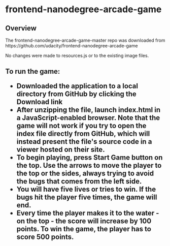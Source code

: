 frontend-nanodegree-arcade-game
===============================

<h2>Overview</h2>

<p>The frontend-nanodegree-arcade-game-master repo was downloaded from 
  https://github.com/udacity/frontend-nanodegree-arcade-game
</p>

<p>No changes were made to resources.js or to the existing image files.</p>

<h2>To run the game:</p>

<ul>   
  <li>Downloaded the application to a local directory from GitHub by clicking the Download link</li>
  
  <li> 
  After unzipping the file, launch index.html in a JavaScript-enabled browser.  Note that the 
  game will not work if you try to open the index file directly from GitHub, 
  which will instead present the file's source code in a viewer hosted on their site.
  </li>
  
  <li>
  To begin playing, press Start Game button on the top.  Use the arrows to move the player
  to the top or the sides, always trying to avoid the bugs that comes from the left side. 
  </li>
  
  <li>You will have five lives or tries to win.  If the bugs hit the player five times, the game will end.</li>
  
  <li>
  Every time the player makes it to the water - on the top - the score will increase by 100 points.
  To win the game, the player has to score 500 points.
  </li>

</ul>
